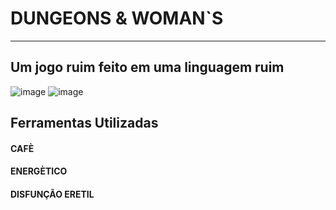 # DUNGEONS & WOMAN`S

-------

## Um jogo ruim feito em uma linguagem ruim
![image](https://github.com/user-attachments/assets/3f8b6aaf-0cb2-444e-93b5-4760d5bc3761)
![image](https://github.com/user-attachments/assets/dcdbf4db-93bc-4c67-b05a-5fe64b3945cd)


## Ferramentas Utilizadas

 #### CAFÈ
 #### ENERGÈTICO
 #### DISFUNÇÃO ERETIL

